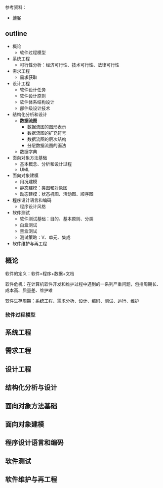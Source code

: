 
参考资料：
- [博客](https://blog.csdn.net/RockLis/article/details/125556318)

## outline

- 概论
	- 软件过程模型
- 系统工程
	- 可行性分析：经济可行性、技术可行性、法律可行性
- 需求工程
	- 需求获取
- 设计工程
	- 软件设计任务
	- 软件设计原则
	- 软件体系结构设计
	- 部件级设计技术
- 结构化分析和设计
	- **数据流图**
		- 数据流图的图形表示
		- 数据流图的扩充符号
		- 数据流图的层次结构
		- 分层数据流图的画法
	- 数据字典
- 面向对象方法基础
	- 基本概念、分析和设计过程
	- UML
- 面向对象建模
	- 用况建模
	- 静态建模：类图和对象图
	- 动态建模：状态机图、活动图、顺序图
- 程序设计语言和编码
	- 程序设计风格
- 软件测试
	- 软件测试基础：目的、基本原则、分类
	- 白盒测试
	- 黑盒测试
	- 测试策略：V、单元、集成
- 软件维护与再工程

## 概论

软件的定义：软件=程序+数据+文档

软件危机：在计算机软件开发和维护过程中遇到的一系列严重问题，包括周期长、成本高、质量差、维护难

软件生存周期：系统工程、需求分析、设计、编码、测试、运行、维护

### 软件过程模型

## 系统工程

## 需求工程

## 设计工程

## 结构化分析与设计

## 面向对象方法基础

## 面向对象建模

## 程序设计语言和编码

## 软件测试

## 软件维护与再工程